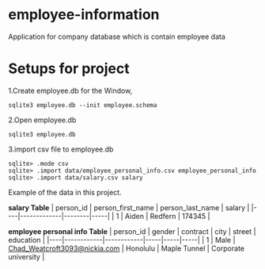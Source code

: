 # employee-information
Application for company database
which is contain employee data

# Setups for project

1.Create employee.db for the Window,
```
sqlite3 employee.db --init employee.schema
```
2.Open employee.db
```
sqlite3 employee.db
```
3.import csv file to employee.db
```
sqlite> .mode csv
sqlite> .import data/employee_personal_info.csv employee_personal_info
sqlite> .import data/salary.csv salary
```

Example of the data in this project.

**salary Table**
| person_id | person_first_name | person_last_name | salary | 
|----|-------------|--------|-----|
| 1 | Aiden | Redfern | 174345 |

**employee personal info Table**
| person_id | gender | contract | city | street | education |
|----|------------|------------|-----|-----|-----|
| 1 | Male | Chad_Weatcroft3093@nickia.com | Honolulu | Maple Tunnel | Corporate university |
